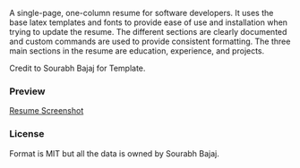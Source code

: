 A single-page, one-column resume for software developers. It uses the base latex templates and fonts to provide ease of use and installation when trying to update the resume. The different sections are clearly documented and custom commands are used to provide consistent formatting. The three main sections in the resume are education, experience, and projects.

Credit to Sourabh Bajaj for Template.

### Preview

[Resume Screenshot](/tkunke_resume.pdf)

### License

Format is MIT but all the data is owned by Sourabh Bajaj.
